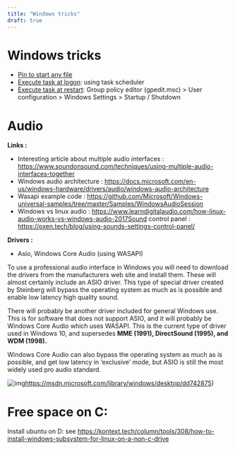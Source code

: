 ```yaml
---
title: "Windows tricks"
draft: true
---
```


# Windows tricks

- [Pin to start any file](https://answers.microsoft.com/en-us/windows/forum/all/pin-to-start-any-file-windows-10-pro/acb769bc-e5d9-4be9-8a76-0aff7cdab6c8)
- [Execute task at logon](https://www.tenforums.com/tutorials/173596-how-create-task-run-app-script-logon-windows-10-a.html): using task scheduler
- [Execute task at restart](https://superuser.com/questions/773651/run-a-script-just-before-shutdown-or-reboot-on-windows-home-edition): Group policy editor (gpedit.msc) > User configuration > Windows Settings > Startup / Shutdown



# Audio

**Links :**

- Interesting article about multiple audio interfaces : https://www.soundonsound.com/techniques/using-multiple-audio-interfaces-together
- Windows audio architecture : https://docs.microsoft.com/en-us/windows-hardware/drivers/audio/windows-audio-architecture
- Wasapi example code : https://github.com/Microsoft/Windows-universal-samples/tree/master/Samples/WindowsAudioSession
- Windows vs linux audio : https://www.learndigitalaudio.com/how-linux-audio-works-vs-windows-audio-2017Sound control panel : https://oxen.tech/blog/using-sounds-settings-control-panel/

**Drivers :**

- Asio, Windows Core Audio (using WASAPI)

To use a professional audio interface in Windows you will need to download the drivers from the manufacturers web site and install them. These will almost certainly include an ASIO driver. This type of special driver created by Steinberg will bypass the operating system as much as is possible and enable low latency high quality sound. 

There will probably be another driver included for general Windows use. This is for software that does not support ASIO, and it will probably be Windows Core Audio which uses WASAPI. This is the current type of driver used in Windows 10, and supersedes **MME (1991), DirectSound (1995), and WDM (1998).**

Windows Core Audio can also bypass the operating system as much as is possible, and get low latency in ‘exclusive’ mode, but ASIO is still the most widely used pro audio standard.

![img](https://lh4.googleusercontent.com/pkTV0y4Rs0pWWgSc-BtHAX3SMVfre1DtmwMpD6UIoa8mKqeGDO4XMnVvIpN2NJ_3WHZafLw5amwovg07Vz3H6Qtt3L_DSY7mH6T_vR-GZ_GL5Q0kV3bnv8TJl9CQCQBVEfXZAt7d=s0)https://msdn.microsoft.com/library/windows/desktop/dd742875)



# Free space on C:

Install ubuntu on D: see https://kontext.tech/column/tools/308/how-to-install-windows-subsystem-for-linux-on-a-non-c-drive

